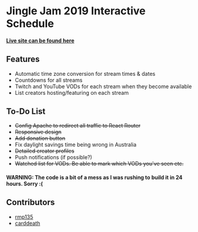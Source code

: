 # Jingle Jam 2019 Interactive Schedule

#### [Live site can be found here](https://yogscast.app)

## Features

- Automatic time zone conversion for stream times & dates
- Countdowns for all streams
- Twitch and YouTube VODs for each stream when they become available
- List creators hosting/featuring on each stream

## To-Do List

- ~~Config Apache to redirect all traffic to React Router~~
- ~~Responsive design~~
- ~~Add donation button~~
- Fix daylight savings time being wrong in Australia
- ~~Detailed creator profiles~~
- Push notifications (if possible?)
- ~~Watched list for VODs. Be able to mark which VODs you've seen etc.~~

#### WARNING: The code is a bit of a mess as I was rushing to build it in 24 hours. Sorry :(

## Contributors

- [rmp135](https://github.com/rmp135)
- [carddeath](https://github.com/carddeath)
